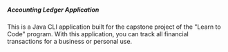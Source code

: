 ##### Accounting Ledger Application

This is a Java CLI application built for the capstone project of the "Learn to Code" program.
With this application, you can track all financial transactions for a business or personal use.
